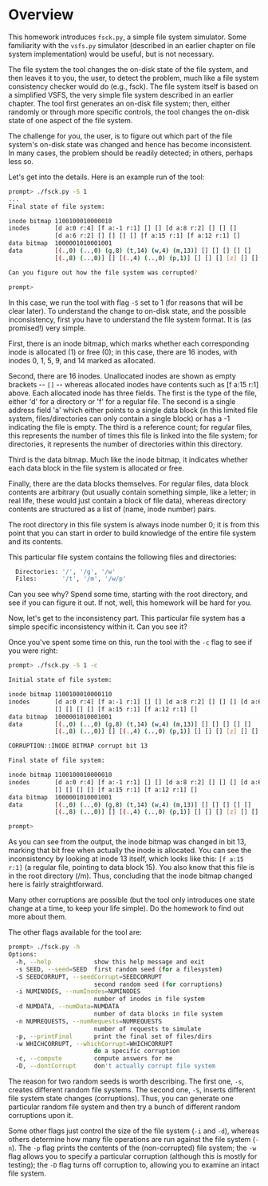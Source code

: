 
# Overview

This homework introduces `fsck.py`, a simple file system simulator. Some
familiarity with the `vsfs.py` simulator (described in an earlier chapter on
file system implementation) would be useful, but is not necessary.

The file system the tool changes the on-disk state of the file system, and
then leaves it to you, the user, to detect the problem, much like a file
system consistency checker would do (e.g., fsck). The file system itself is
based on a simplified VSFS, the very simple file system described in an
earlier chapter. The tool first generates an on-disk file system; then, either
randomly or through more specific controls, the tool changes the on-disk state
of one aspect of the file system. 

The challenge for you, the user, is to figure out which part of the file
system's on-disk state was changed and hence has become inconsistent. In many
cases, the problem should be readily detected; in others, perhaps less so.

Let's get into the details. Here is an example run of the tool:

```sh
prompt> ./fsck.py -S 1
...
Final state of file system:

inode bitmap 1100100010000010
inodes       [d a:0 r:4] [f a:-1 r:1] [] [] [d a:8 r:2] [] [] [] 
             [d a:6 r:2] [] [] [] [] [f a:15 r:1] [f a:12 r:1] []
data bitmap  1000001010001001
data         [(.,0) (..,0) (g,8) (t,14) (w,4) (m,13)] [] [] [] [] [] 
             [(.,8) (..,0)] [] [(.,4) (..,0) (p,1)] [] [] [] [z] [] [] [g]

Can you figure out how the file system was corrupted?

prompt> 
```

In this case, we run the tool with flag `-S` set to 1 (for reasons
that will be clear later). To understand the change to on-disk state,
and the possible inconsistency, first you have to understand the file
system format. It is (as promised!) very simple.

First, there is an inode bitmap, which marks whether each corresponding inode
is allocated (1) or free (0); in this case, there are 16 inodes, with inodes
0, 1, 5, 9, and 14 marked as allocated.

Second, there are 16 inodes. Unallocated inodes are shown as empty brackets --
`[]` -- whereas allocated inodes have contents such as [f a:15 r:1] above. Each
allocated inode has three fields. The first is the type of the file, either
'd' for a directory or 'f' for a regular file. The second is a single address
field 'a' which either points to a single data block (in this limited file
system, files/directories can only contain a single block) or has a -1
indicating the file is empty. The third is a reference count; for regular
files, this represents the number of times this file is linked into the file
system; for directories, it represents the number of directories within this
directory.

Third is the data bitmap. Much like the inode bitmap, it indicates whether
each data block in the file system is allocated or free.

Finally, there are the data blocks themselves. For regular files, data block
contents are arbitrary (but usually contain something simple, like a letter;
in real life, these would just contain a block of file data), whereas
directory contents are structured as a list of (name, inode number) pairs.

The root directory in this file system is always inode number 0; it is from
this point that you can start in order to build knowledge of the entire file
system and its contents.

This particular file system contains the following files and directories:
```sh
  Directories: '/', '/g', '/w'
  Files:       '/t', '/m', '/w/p'
```

Can you see why? Spend some time, starting with the root directory, and
see if you can figure it out. If not, well, this homework will be hard for
you. 

Now, let's get to the inconsistency part. This particular file system has a
simple specific inconsistency within it. Can you see it?

Once you've spent some time on this, run the tool with the `-c` flag to see if
you were right:

```sh
prompt> ./fsck.py -S 1 -c

Initial state of file system:

inode bitmap 1100100010000110
inodes       [d a:0 r:4] [f a:-1 r:1] [] [] [d a:8 r:2] [] [] [] [d a:6 r:2]
             [] [] [] [] [f a:15 r:1] [f a:12 r:1] []
data bitmap  1000001010001001
data         [(.,0) (..,0) (g,8) (t,14) (w,4) (m,13)] [] [] [] [] [] 
             [(.,8) (..,0)] [] [(.,4) (..,0) (p,1)] [] [] [] [z] [] [] [g]

CORRUPTION::INODE BITMAP corrupt bit 13

Final state of file system:

inode bitmap 1100100010000010
inodes       [d a:0 r:4] [f a:-1 r:1] [] [] [d a:8 r:2] [] [] [] [d a:6 r:2]
             [] [] [] [] [f a:15 r:1] [f a:12 r:1] []
data bitmap  1000001010001001
data         [(.,0) (..,0) (g,8) (t,14) (w,4) (m,13)] [] [] [] [] [] 
             [(.,8) (..,0)] [] [(.,4) (..,0) (p,1)] [] [] [] [z] [] [] [g]

prompt> 
```

As you can see from the output, the inode bitmap was changed in bit 13,
marking that bit free when actually the inode is allocated. You can see the
inconsistency by looking at inode 13 itself, which looks like this:
`[f a:15 r:1]` (a regular file, pointing to data block 15). You also know that
this file is in the root directory (/m). Thus, concluding that the inode
bitmap changed here is fairly straightforward.

Many other corruptions are possible (but the tool only introduces one state
change at a time, to keep your life simple). Do the homework to find out 
more about them.

The other flags available for the tool are:

```sh
prompt> ./fsck.py -h
Options:
  -h, --help            show this help message and exit
  -s SEED, --seed=SEED  first random seed (for a filesystem)
  -S SEEDCORRUPT, --seedCorrupt=SEEDCORRUPT
                        second random seed (for corruptions)
  -i NUMINODES, --numInodes=NUMINODES
                        number of inodes in file system
  -d NUMDATA, --numData=NUMDATA
                        number of data blocks in file system
  -n NUMREQUESTS, --numRequests=NUMREQUESTS
                        number of requests to simulate
  -p, --printFinal      print the final set of files/dirs
  -w WHICHCORRUPT, --whichCorrupt=WHICHCORRUPT
                        do a specific corruption
  -c, --compute         compute answers for me
  -D, --dontCorrupt     don't actually corrupt file system
```

The reason for two random seeds is worth describing. The first one, `-s`,
creates different random file systems. The second one, `-S`, inserts different
file system state changes (corruptions). Thus, you can generate one particular
random file system and then try a bunch of different random corruptions upon
it. 

Some other flags just control the size of the file system (`-i` and `-d`), whereas
others determine how many file operations are run against the file system
(`-n`). The `-p` flag prints the contents of the (non-corrupted) file system; the
`-w` flag allows you to specify a particular corruption (although this is mostly
for testing); the `-D` flag turns off corruption to, allowing you to examine an
intact file system.










